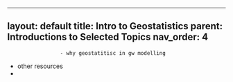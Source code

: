 
---
layout: default
title: Intro to Geostatistics
parent: Introductions to Selected Topics
nav_order: 4
---
                     - why geostatitisc in gw modelling
 - other resources
 - 
